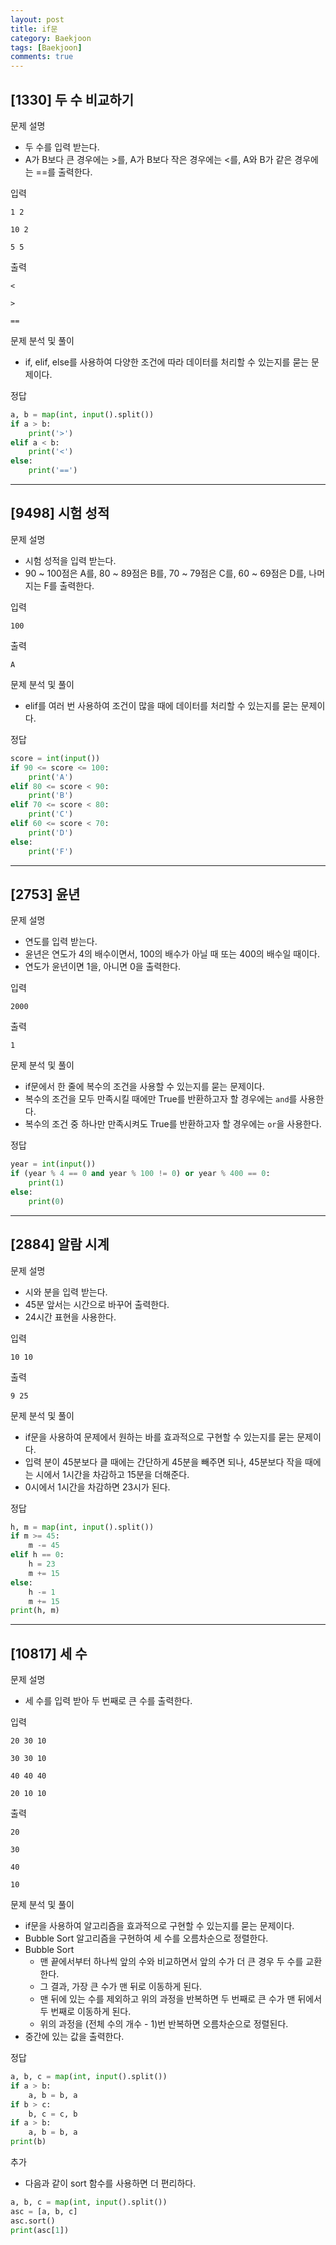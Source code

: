 ```yaml
---
layout: post
title: if문
category: Baekjoon
tags: [Baekjoon]
comments: true
---
```


## [1330] 두 수 비교하기

문제 설명
- 두 수를 입력 받는다.
- A가 B보다 큰 경우에는 >를, A가 B보다 작은 경우에는 <를, A와 B가 같은 경우에는 ==를 출력한다.

입력
```
1 2
```
```
10 2
```
```
5 5
```

출력
```
<
```
```
>
```
```
==
```

문제 분석 및 풀이
- if, elif, else를 사용하여 다양한 조건에 따라 데이터를 처리할 수 있는지를 묻는 문제이다.

정답
```python
a, b = map(int, input().split())
if a > b:
    print('>')
elif a < b:
    print('<')
else:
    print('==')
```

---

## [9498] 시험 성적

문제 설명
- 시험 성적을 입력 받는다.
- 90 ~ 100점은 A를, 80 ~ 89점은 B를, 70 ~ 79점은 C를, 60 ~ 69점은 D를, 나머지는 F를 출력한다.

입력
```
100
```

출력
```
A
```

문제 분석 및 풀이
- elif를 여러 번 사용하여 조건이 많을 때에 데이터를 처리할 수 있는지를 묻는 문제이다.

정답
```python
score = int(input())
if 90 <= score <= 100:
    print('A')
elif 80 <= score < 90:
    print('B')
elif 70 <= score < 80:
    print('C')
elif 60 <= score < 70:
    print('D')
else:
    print('F')
```

---

## [2753] 윤년

문제 설명
- 연도를 입력 받는다.
- 윤년은 연도가 4의 배수이면서, 100의 배수가 아닐 때 또는 400의 배수일 때이다.
- 연도가 윤년이면 1을, 아니면 0을 출력한다.

입력
```
2000
```

출력
```
1
```

문제 분석 및 풀이
- if문에서 한 줄에 복수의 조건을 사용할 수 있는지를 묻는 문제이다.
- 복수의 조건을 모두 만족시킬 때에만 True를 반환하고자 할 경우에는 `and`를 사용한다.
- 복수의 조건 중 하나만 만족시켜도 True를 반환하고자 할 경우에는 `or`을 사용한다.

정답
```python
year = int(input())
if (year % 4 == 0 and year % 100 != 0) or year % 400 == 0:
    print(1)
else:
    print(0)
```

---

## [2884] 알람 시계

문제 설명
- 시와 분을 입력 받는다.
- 45분 앞서는 시간으로 바꾸어 출력한다.
- 24시간 표현을 사용한다.

입력
```
10 10
```

출력
```
9 25
```

문제 분석 및 풀이
- if문을 사용하여 문제에서 원하는 바를 효과적으로 구현할 수 있는지를 묻는 문제이다.
- 입력 분이 45분보다 클 때에는 간단하게 45분을 빼주면 되나, 45분보다 작을 때에는 시에서 1시간을 차감하고 15분을 더해준다.
- 0시에서 1시간을 차감하면 23시가 된다.

정답
```python
h, m = map(int, input().split())
if m >= 45:
    m -= 45
elif h == 0:
    h = 23
    m += 15
else:
    h -= 1
    m += 15
print(h, m)
```

---

## [10817] 세 수

문제 설명
- 세 수를 입력 받아 두 번째로 큰 수를 출력한다.

입력
```
20 30 10
```
```
30 30 10
```
```
40 40 40
```
```
20 10 10
```

출력
```
20
```
```
30
```
```
40
```
```
10
```

문제 분석 및 풀이
- if문을 사용하여 알고리즘을 효과적으로 구현할 수 있는지를 묻는 문제이다.
- Bubble Sort 알고리즘을 구현하여 세 수를 오름차순으로 정렬한다.
- Bubble Sort
  - 맨 끝에서부터 하나씩 앞의 수와 비교하면서 앞의 수가 더 큰 경우 두 수를 교환한다.
  - 그 결과, 가장 큰 수가 맨 뒤로 이동하게 된다.
  - 맨 뒤에 있는 수를 제외하고 위의 과정을 반복하면 두 번째로 큰 수가 맨 뒤에서 두 번째로 이동하게 된다.
  - 위의 과정을 (전체 수의 개수 - 1)번 반복하면 오름차순으로 정렬된다.
- 중간에 있는 값을 출력한다.

정답
```python
a, b, c = map(int, input().split())
if a > b:
    a, b = b, a
if b > c:
    b, c = c, b
if a > b:
    a, b = b, a
print(b)
```

추가
- 다음과 같이 sort 함수를 사용하면 더 편리하다.
```python
a, b, c = map(int, input().split())
asc = [a, b, c]
asc.sort()
print(asc[1])
```
